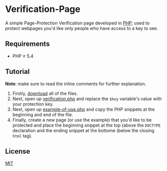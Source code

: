 # Verification-Page
A simple Page-Protection Verification page developed in [PHP](https://secure.php.net/); used to protect webpages you'd like only people who have access to a key to see.

## Requirements
* PHP ≥ 5.4

## Tutorial
**Note**: make sure to read the inline comments for further explanation.
1. Firstly, [download](https://github.com/henry7720/Verification-Page/archive/master.zip) all of the files.
2. Next, open up [verification.php](verification.php) and replace the `$key` variable's value with your protection key.
3. Next, open up [example-of-use.php](example-of-use.php) and copy the PHP snippets at the beginning and end of the file.
4. Finally, create a new page (or use the example) that you'd like to be protected and place the beginning snippet at the top (above the `DOCTYPE` declaration and the ending snippet at the bottome (below the closing `html` tag).

## License
[MIT](LICENSE)
